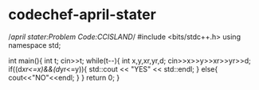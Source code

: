 # codechef-april-stater
/*april stater:Problem Code:CCISLAND*/
#include <bits/stdc++.h>
using namespace std;

int main(){
    int t;
    cin>>t;
    while(t--){
        int x,y,xr,yr,d;
        cin>>x>>y>>xr>>yr>>d;
        if((d*xr<=x)&&(d*yr<=y)){
            std::cout << "YES" << std::endl;
        }
        else{
            cout<<"NO"<<endl;
        }
    }
    return 0;
}
